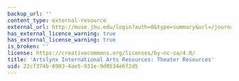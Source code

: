 ```yaml
---
backup_url: ''
content_type: external-resource
external_url: http://muse.jhu.edu/login?auth=0&type=summary&url=/journals/theatre_journal/v051/51.4blood.html
has_external_licence_warning: true
has_external_license_warning: true
is_broken: ''
license: https://creativecommons.org/licenses/by-nc-sa/4.0/
title: 'Artslynx International Arts Resources: Theater Resources'
uid: 22cf374b-6903-4ae5-931e-9d0534e6f2d5
---
```

